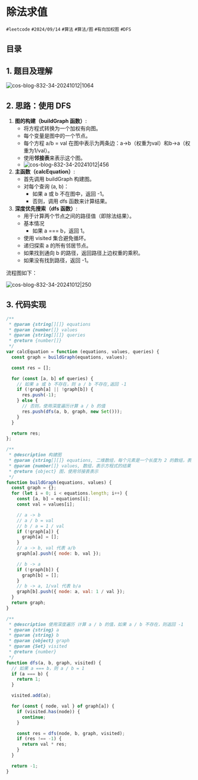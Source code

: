 
# 除法求值


`#leetcode`   `#2024/09/14`  `#算法`  `#算法/图`  `#有向加权图` `#DFS` 


## 目录
<!-- toc -->
 ## 1. 题目及理解 

![cos-blog-832-34-20241012|1064](https://blog-1310531898.cos.ap-beijing.myqcloud.com/832-34-20241012/Pasted%20image%2020240914213736.png)

## 2. 思路：使用 DFS

1. **图的构建（buildGraph 函数）**:
    - 将方程式转换为一个加权有向图。
    - 每个变量是图中的一个节点。
    - 每个方程 a/b = val 在图中表示为两条边：a->b（权重为val）和b->a（权重为1/val）。
    - 使用**邻接表**来表示这个图。
    - ![cos-blog-832-34-20241012|456](https://blog-1310531898.cos.ap-beijing.myqcloud.com/832-34-20241012/Pasted%20image%2020240914220018.png)
2. **主函数（calcEquation）**:
    - 首先调用 buildGraph 构建图。
    - 对每个查询 (a, b)：
        - 如果 a 或 b 不在图中，返回 -1。
        - 否则，调用 dfs 函数来计算结果。
3. **深度优先搜索（dfs 函数）**:
    - 用于计算两个节点之间的路径值（即除法结果）。
    - 基本情况
        - 如果 a === b，返回 1。
    - 使用 visited 集合避免循环。
    - 递归探索 a 的所有邻居节点。
    - 如果找到通向 b 的路径，返回路径上边权重的乘积。
    - 如果没有找到路径，返回 -1。

流程图如下：

![cos-blog-832-34-20241012|250](https://blog-1310531898.cos.ap-beijing.myqcloud.com/832-34-20241012/Algorithm%20Flowchart.svg)

## 3. 代码实现

```javascript
/**
 * @param {string[][]} equations
 * @param {number[]} values
 * @param {string[][]} queries
 * @return {number[]}
 */
var calcEquation = function (equations, values, queries) {
  const graph = buildGraph(equations, values);

  const res = [];

  for (const [a, b] of queries) {
    // 如果 a 或 b 不存在，则 a / b 不存在,返回 -1
    if (!graph[a] || !graph[b]) {
      res.push(-1);
    } else {
      // 否则，使用深度遍历计算 a / b 的值
      res.push(dfs(a, b, graph, new Set()));
    }
  }

  return res;
};

/**
 * @description 构建图
 * @param {string[][]} equations, 二维数组，每个元素是一个长度为 2 的数组，表示方程式的两个变量
 * @param {number[]} values, 数组，表示方程式的结果
 * @return {object} 图，使用邻接表表示
 */
function buildGraph(equations, values) {
  const graph = {};
  for (let i = 0; i < equations.length; i++) {
    const [a, b] = equations[i];
    const val = values[i];

    // a -> b
    // a / b = val
    // b / a = 1 / val
    if (!graph[a]) {
      graph[a] = [];
    }
    // a -> b, val 代表 a/b
    graph[a].push({ node: b, val });

    // b -> a
    if (!graph[b]) {
      graph[b] = [];
    }
    // b -> a, 1/val 代表 b/a
    graph[b].push({ node: a, val: 1 / val });
  }
  return graph;
}

/**
 * @description 使用深度遍历 计算 a / b 的值，如果 a / b 不存在，则返回 -1
 * @param {string} a
 * @param {string} b
 * @param {object} graph
 * @param {Set} visited
 * @return {number}
 */
function dfs(a, b, graph, visited) {
  // 如果 a === b，则 a / b = 1
  if (a === b) {
    return 1;
  }

  visited.add(a);

  for (const { node, val } of graph[a]) {
    if (visited.has(node)) {
      continue;
    }

    const res = dfs(node, b, graph, visited);
    if (res !== -1) {
      return val * res;
    }
  }

  return -1;
}

```

